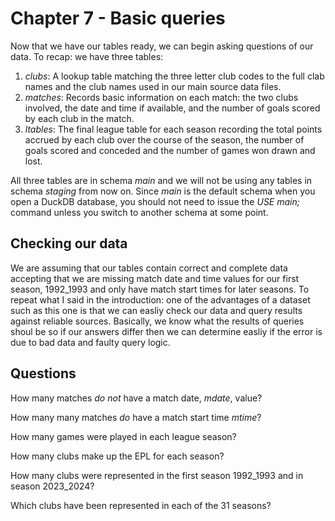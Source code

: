 # Chapter 7 - Basic queries

Now that we have our tables ready, we can begin asking questions of our data. To recap: we have three tables:

1. _clubs_: A lookup table matching the three letter club codes to the full clab names and the club names used in our main source data files.
2. _matches_: Records basic information on each match: the two clubs involved, the date and time if available, and the number of goals scored by each club in the match.
3. _ltables_: The final league table for each season recording the total points accrued by each club over the course of the season, the number of goals scored and conceded and the number of games won drawn and lost.

All three tables are in schema _main_ and we will not be using any tables in schema _staging_ from now on. Since _main_ is the default schema when you open a DuckDB database, you should not need to issue the _USE main;_ command unless you switch to another schema at some point.

## Checking our data

We are assuming that our tables contain correct and complete data accepting that we are missing match date and time values for our first season, 1992_1993 and only have match start times for later seasons. To repeat what I said in the introduction: one of the advantages of a dataset such as this one is that we can easliy check our data and query results against reliable sources. Basically, we know what the results of queries shoul be so if our answers differ then we can determine easliy if the error is due to bad data and faulty query logic.


## Questions

How many matches _do not_ have a match date, _mdate_, value?

How many many matches _do_ have a match start time _mtime_?

How many games were played in each league season? 

How many clubs make up the EPL for each season?

How many clubs were represented in the first season 1992_1993 and in season 2023_2024?

Which clubs have been represented in each of the 31 seasons?








